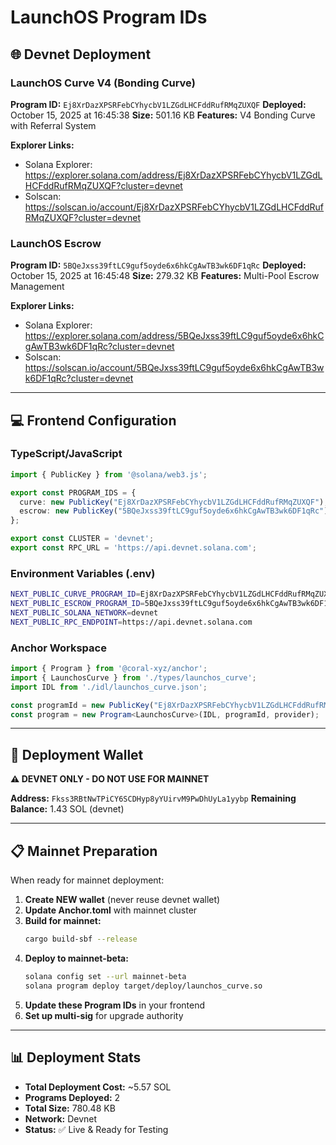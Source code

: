 # LaunchOS Program IDs

## 🌐 Devnet Deployment

### LaunchOS Curve V4 (Bonding Curve)
**Program ID:** `Ej8XrDazXPSRFebCYhycbV1LZGdLHCFddRufRMqZUXQF`
**Deployed:** October 15, 2025 at 16:45:38
**Size:** 501.16 KB
**Features:** V4 Bonding Curve with Referral System

**Explorer Links:**
- Solana Explorer: https://explorer.solana.com/address/Ej8XrDazXPSRFebCYhycbV1LZGdLHCFddRufRMqZUXQF?cluster=devnet
- Solscan: https://solscan.io/account/Ej8XrDazXPSRFebCYhycbV1LZGdLHCFddRufRMqZUXQF?cluster=devnet

### LaunchOS Escrow
**Program ID:** `5BQeJxss39ftLC9guf5oyde6x6hkCgAwTB3wk6DF1qRc`
**Deployed:** October 15, 2025 at 16:45:48
**Size:** 279.32 KB
**Features:** Multi-Pool Escrow Management

**Explorer Links:**
- Solana Explorer: https://explorer.solana.com/address/5BQeJxss39ftLC9guf5oyde6x6hkCgAwTB3wk6DF1qRc?cluster=devnet
- Solscan: https://solscan.io/account/5BQeJxss39ftLC9guf5oyde6x6hkCgAwTB3wk6DF1qRc?cluster=devnet

---

## 💻 Frontend Configuration

### TypeScript/JavaScript
```typescript
import { PublicKey } from '@solana/web3.js';

export const PROGRAM_IDS = {
  curve: new PublicKey("Ej8XrDazXPSRFebCYhycbV1LZGdLHCFddRufRMqZUXQF"),
  escrow: new PublicKey("5BQeJxss39ftLC9guf5oyde6x6hkCgAwTB3wk6DF1qRc"),
};

export const CLUSTER = 'devnet';
export const RPC_URL = 'https://api.devnet.solana.com';
```

### Environment Variables (.env)
```bash
NEXT_PUBLIC_CURVE_PROGRAM_ID=Ej8XrDazXPSRFebCYhycbV1LZGdLHCFddRufRMqZUXQF
NEXT_PUBLIC_ESCROW_PROGRAM_ID=5BQeJxss39ftLC9guf5oyde6x6hkCgAwTB3wk6DF1qRc
NEXT_PUBLIC_SOLANA_NETWORK=devnet
NEXT_PUBLIC_RPC_ENDPOINT=https://api.devnet.solana.com
```

### Anchor Workspace
```typescript
import { Program } from '@coral-xyz/anchor';
import { LaunchosCurve } from './types/launchos_curve';
import IDL from './idl/launchos_curve.json';

const programId = new PublicKey("Ej8XrDazXPSRFebCYhycbV1LZGdLHCFddRufRMqZUXQF");
const program = new Program<LaunchosCurve>(IDL, programId, provider);
```

---

## 🔐 Deployment Wallet

**⚠️ DEVNET ONLY - DO NOT USE FOR MAINNET**

**Address:** `Fkss3RBtNwTPiCY6SCDHyp8yYUirvM9PwDhUyLa1yybp`
**Remaining Balance:** 1.43 SOL (devnet)

---

## 📋 Mainnet Preparation

When ready for mainnet deployment:

1. **Create NEW wallet** (never reuse devnet wallet)
2. **Update Anchor.toml** with mainnet cluster
3. **Build for mainnet:**
   ```bash
   cargo build-sbf --release
   ```
4. **Deploy to mainnet-beta:**
   ```bash
   solana config set --url mainnet-beta
   solana program deploy target/deploy/launchos_curve.so
   ```
5. **Update these Program IDs** in your frontend
6. **Set up multi-sig** for upgrade authority

---

## 📊 Deployment Stats

- **Total Deployment Cost:** ~5.57 SOL
- **Programs Deployed:** 2
- **Total Size:** 780.48 KB
- **Network:** Devnet
- **Status:** ✅ Live & Ready for Testing
